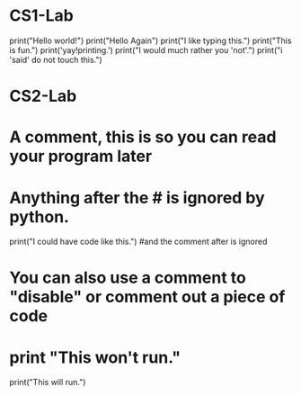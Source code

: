 # CS1-Lab

print("Hello world!")
print("Hello Again")
print("I like typing this.")
print("This is fun.")
print('yay!printing.')
print("I would much rather you 'not'.")
print("i 'said' do not touch this.")






# CS2-Lab

# A comment, this is so you can read your program later
# Anything after the # is ignored by python.
print("I could have code like this.") #and the comment after is ignored
# You can also use a comment to "disable" or comment out a piece of code
# print "This won't run."
print("This will run.")
